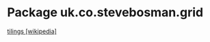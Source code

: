 # Package uk.co.stevebosman.grid

[tilings [wikipedia]](https://en.wikipedia.org/wiki/Euclidean_tilings_by_convex_regular_polygons#Archimedean,_uniform_or_semiregular_tilings)
